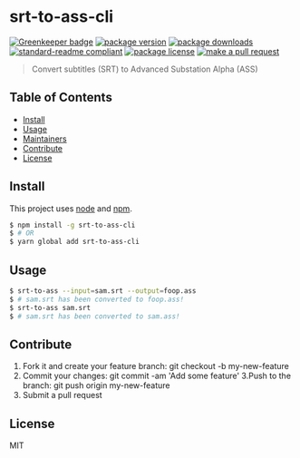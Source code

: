 
# srt-to-ass-cli

[![Greenkeeper badge](https://badges.greenkeeper.io/tiaanduplessis/srt-to-ass-cli.svg)](https://greenkeeper.io/)
[![package version](https://img.shields.io/npm/v/srt-to-ass-cli.svg?style=flat-square)](https://npmjs.org/package/srt-to-ass-cli)
[![package downloads](https://img.shields.io/npm/dm/srt-to-ass-cli.svg?style=flat-square)](https://npmjs.org/package/srt-to-ass-cli)
[![standard-readme compliant](https://img.shields.io/badge/readme%20style-standard-brightgreen.svg?style=flat-square)](https://github.com/RichardLitt/standard-readme)
[![package license](https://img.shields.io/npm/l/srt-to-ass-cli.svg?style=flat-square)](https://npmjs.org/package/srt-to-ass-cli)
[![make a pull request](https://img.shields.io/badge/PRs-welcome-brightgreen.svg?style=flat-square)](http://makeapullrequest.com)

> Convert subtitles (SRT) to Advanced Substation Alpha (ASS)

## Table of Contents

- [Install](#install)
- [Usage](#usage)
- [Maintainers](#maintainers)
- [Contribute](#contribute)
- [License](#License)

## Install

This project uses [node](https://nodejs.org) and [npm](https://www.npmjs.com). 

```sh
$ npm install -g srt-to-ass-cli
$ # OR
$ yarn global add srt-to-ass-cli
```

## Usage

```sh
$ srt-to-ass --input=sam.srt --output=foop.ass
$ # sam.srt has been converted to foop.ass!
$ srt-to-ass sam.srt
$ # sam.srt has been converted to sam.ass!
```

## Contribute

1. Fork it and create your feature branch: git checkout -b my-new-feature
2. Commit your changes: git commit -am 'Add some feature'
3.Push to the branch: git push origin my-new-feature 
4. Submit a pull request

## License

MIT
    